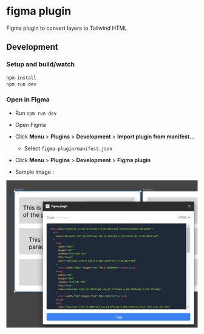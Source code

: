 # figma plugin
Figma plugin to convert layers to Tailwind HTML

## Development

### Setup and build/watch

```bash
npm install
npm run dev
```

### Open in Figma

- Run `npm run dev`
- Open Figma
- Click **Menu** > **Plugins** > **Development** > **Import plugin from manifest...**
  - Select `figma-plugin/manifest.json`
- Click **Menu** > **Plugins** > **Development** > **Figma plugin**

- Sample image :

![sample imaage](./media/img.png)

